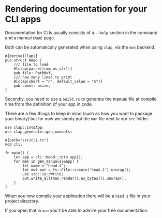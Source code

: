 # Rendering documentation for your CLI apps

Documentation for CLIs usually consists of
a `--help` section in the command
and a manual (`man`) page.

Both can be automatically generated
when using `clap`,
via the `man` backend.

```rust,ignore
#[derive(Clap)]
pub struct Head {
    /// file to load
    #[clap(parse(from_os_str))]
    pub file: PathBuf,
    /// how many lines to print
    #[clap(short = "n", default_value = "5")]
    pub count: usize,
}
```

Secondly, you need to use a `build.rs`
to generate the manual file at compile time
from the definition of your app
in code.

There are a few things to keep in mind
(such as how you want to package your binary)
but for now
we simply put the `man` file
next to our `src` folder.

```rust,ignore
use clap::IntoApp;
use clap_generate::gen_manuals;

#[path="src/cli.rs"]
mod cli;

fn main() {
    let app = cli::Head::into_app();
    for man in gen_manuals(&app) {
        let name = "head.1";
        let mut out = fs::File::create("head.1").unwrap();
        use std::io::Write;
        out.write_all(man.render().as_bytes()).unwrap();
    }
}
```

When you now compile your application
there will be a `head.1` file 
in your project directory.

If you open that in `man`
you'll be able to admire your free documentation.
